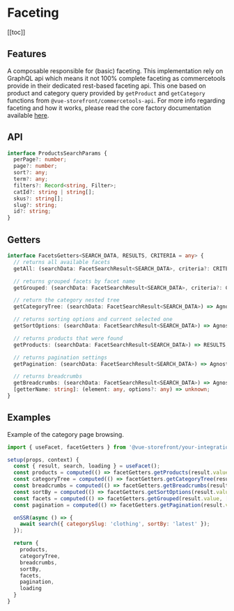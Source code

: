 # Faceting

[[toc]]

## Features

A composable responsible for (basic) faceting. This implementation rely on GraphQL api which means it not 100% complete faceting as commercetools provide in their dedicated rest-based faceting api. This one based on product and category query provided by `getProduct` and `getCategory` functions from `@vue-storefront/commercetools-api`. For more info regarding faceting and how it works, please read the core factory documentation available [here](/vsf-core/faceting).

## API

```ts
interface ProductsSearchParams {
  perPage?: number;
  page?: number;
  sort?: any;
  term?: any;
  filters?: Record<string, Filter>;
  catId?: string | string[];
  skus?: string[];
  slug?: string;
  id?: string;
}
```

## Getters

```ts
interface FacetsGetters<SEARCH_DATA, RESULTS, CRITERIA = any> {
  // returns all available facets
  getAll: (searchData: FacetSearchResult<SEARCH_DATA>, criteria?: CRITERIA) => AgnosticFacet[];

  // returns grouped facets by facet name
  getGrouped: (searchData: FacetSearchResult<SEARCH_DATA>, criteria?: CRITERIA) => AgnosticGroupedFacet[];

  // return the category nested tree
  getCategoryTree: (searchData: FacetSearchResult<SEARCH_DATA>) => AgnosticCategoryTree;

  // returns sorting options and current selected one
  getSortOptions: (searchData: FacetSearchResult<SEARCH_DATA>) => AgnosticSort;

  // returns products that were found
  getProducts: (searchData: FacetSearchResult<SEARCH_DATA>) => RESULTS;

  // returns pagination settings
  getPagination: (searchData: FacetSearchResult<SEARCH_DATA>) => AgnosticPagination;

  // returns breadcrumbs
  getBreadcrumbs: (searchData: FacetSearchResult<SEARCH_DATA>) => AgnosticBreadcrumb[];
  [getterName: string]: (element: any, options?: any) => unknown;
}
```

## Examples

Example of the category page browsing.

```js
import { useFacet, facetGetters } from '@vue-storefront/your-integration';

setup(props, context) {
  const { result, search, loading } = useFacet();
  const products = computed(() => facetGetters.getProducts(result.value));
  const categoryTree = computed(() => facetGetters.getCategoryTree(result.value));
  const breadcrumbs = computed(() => facetGetters.getBreadcrumbs(result.value));
  const sortBy = computed(() => facetGetters.getSortOptions(result.value));
  const facets = computed(() => facetGetters.getGrouped(result.value, ['color', 'size']));
  const pagination = computed(() => facetGetters.getPagination(result.value));

  onSSR(async () => {
    await search({ categorySlug: 'clothing', sortBy: 'latest' });
  });

  return {
    products,
    categoryTree,
    breadcrumbs,
    sortBy,
    facets,
    pagination,
    loading
  }
}
```

